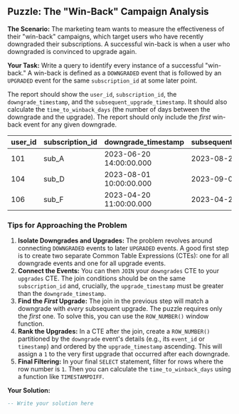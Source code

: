 ## Puzzle: The "Win-Back" Campaign Analysis

**The Scenario:** The marketing team wants to measure the effectiveness of their "win-back" campaigns, which target users who have recently downgraded their subscriptions. A successful win-back is when a user who downgraded is convinced to upgrade again.

**Your Task:** Write a query to identify every instance of a successful "win-back." A win-back is defined as a `DOWNGRADED` event that is followed by an `UPGRADED` event for the same `subscription_id` at some later point.

The report should show the `user_id`, `subscription_id`, the `downgrade_timestamp`, and the `subsequent_upgrade_timestamp`. It should also calculate the `time_to_winback_days` (the number of days between the downgrade and the upgrade). The report should only include the *first* win-back event for any given downgrade.

| **user_id** | **subscription_id** | **downgrade_timestamp** | **subsequent_upgrade_timestamp** | **time_to_winback_days** |
| ----------------- | ------------------------- | ----------------------------- | -------------------------------------- | ------------------------------ |
| 101               | sub_A                     | 2023-06-20 14:00:00.000       | 2023-08-25 11:30:00.000                | 65.88                          |
| 104               | sub_D                     | 2023-08-01 10:00:00.000       | 2023-09-01 10:00:00.000                | 31.00                          |
| 106               | sub_F                     | 2023-04-20 11:00:00.000       | 2023-04-28 15:00:00.000                | 8.17                           |

### Tips for Approaching the Problem

1. **Isolate Downgrades and Upgrades:** The problem revolves around connecting `DOWNGRADED` events to later `UPGRADED` events. A good first step is to create two separate Common Table Expressions (CTEs): one for all downgrade events and one for all upgrade events.
2. **Connect the Events:** You can then `JOIN` your `downgrades` CTE to your `upgrades` CTE. The join conditions should be on the same `subscription_id` and, crucially, the `upgrade_timestamp` must be greater than the `downgrade_timestamp`.
3. **Find the *****First***** Upgrade:** The join in the previous step will match a downgrade with *every* subsequent upgrade. The puzzle requires only the *first* one. To solve this, you can use the `ROW_NUMBER()` window function.
4. **Rank the Upgrades:** In a CTE after the join, create a `ROW_NUMBER()` partitioned by the `downgrade` event's details (e.g., its `event_id` or `timestamp`) and ordered by the `upgrade_timestamp` ascending. This will assign a `1` to the very first upgrade that occurred after each downgrade.
5. **Final Filtering:** In your final `SELECT` statement, filter for rows where the row number is `1`. Then you can calculate the `time_to_winback_days` using a function like `TIMESTAMPDIFF`.

**Your Solution:**

```sql
-- Write your solution here
```
